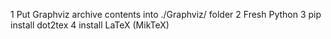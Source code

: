 1 Put Graphviz archive contents into ./Graphviz/ folder
2 Fresh Python
3 pip install dot2tex
4 install LaTeX (MikTeX)